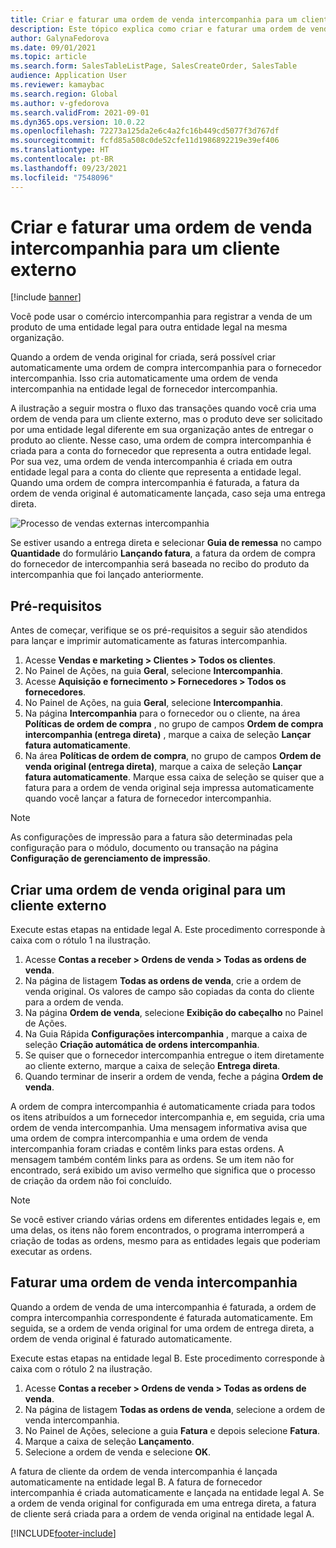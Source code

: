 ```yaml
---
title: Criar e faturar uma ordem de venda intercompanhia para um cliente externo
description: Este tópico explica como criar e faturar uma ordem de venda intercompanhia para um cliente externo
author: GalynaFedorova
ms.date: 09/01/2021
ms.topic: article
ms.search.form: SalesTableListPage, SalesCreateOrder, SalesTable
audience: Application User
ms.reviewer: kamaybac
ms.search.region: Global
ms.author: v-gfedorova
ms.search.validFrom: 2021-09-01
ms.dyn365.ops.version: 10.0.22
ms.openlocfilehash: 72273a125da2e6c4a2fc16b449cd5077f3d767df
ms.sourcegitcommit: fcfd85a508c0de52cfe11d1986892219e39ef406
ms.translationtype: HT
ms.contentlocale: pt-BR
ms.lasthandoff: 09/23/2021
ms.locfileid: "7548096"
---
```

# <a name="create-and-invoice-an-intercompany-sales-order-for-an-external-customer"></a>Criar e faturar uma ordem de venda intercompanhia para um cliente externo

[!include [banner](../../includes/banner.md)]

Você pode usar o comércio intercompanhia para registrar a venda de um produto de uma entidade legal para outra entidade legal na mesma organização.

Quando a ordem de venda original for criada, será possível criar automaticamente uma ordem de compra intercompanhia para o fornecedor intercompanhia. Isso cria automaticamente uma ordem de venda intercompanhia na entidade legal de fornecedor intercompanhia.

A ilustração a seguir mostra o fluxo das transações quando você cria uma ordem de venda para um cliente externo, mas o produto deve ser solicitado por uma entidade legal diferente em sua organização antes de entregar o produto ao cliente. Nesse caso, uma ordem de compra intercompanhia é criada para a conta do fornecedor que representa a outra entidade legal. Por sua vez, uma ordem de venda intercompanhia é criada em outra entidade legal para a conta do cliente que representa a entidade legal. Quando uma ordem de compra intercompanhia é faturada, a fatura da ordem de venda original é automaticamente lançada, caso seja uma entrega direta.

![Processo de vendas externas intercompanhia](media/intercompanyexternalsalesprocess.png)

Se estiver usando a entrega direta e selecionar **Guia de remessa** no campo **Quantidade** do formulário **Lançando fatura**, a fatura da ordem de compra do fornecedor de intercompanhia será baseada no recibo do produto da intercompanhia que foi lançado anteriormente.

## <a name="prerequisites"></a>Pré-requisitos

Antes de começar, verifique se os pré-requisitos a seguir são atendidos para lançar e imprimir automaticamente as faturas intercompanhia.

1. Acesse **Vendas e marketing \> Clientes \> Todos os clientes**.
1. No Painel de Ações, na guia **Geral**, selecione **Intercompanhia**.
1. Acesse **Aquisição e fornecimento \> Fornecedores \> Todos os fornecedores**.
1. No Painel de Ações, na guia **Geral**, selecione **Intercompanhia**.
1. Na página **Intercompanhia** para o fornecedor ou o cliente, na área **Políticas de ordem de compra** , no grupo de campos **Ordem de compra intercompanhia (entrega direta)** , marque a caixa de seleção **Lançar fatura automaticamente**.
1. Na área **Políticas de ordem de compra**, no grupo de campos **Ordem de venda original (entrega direta)**, marque a caixa de seleção **Lançar fatura automaticamente**. Marque essa caixa de seleção se quiser que a fatura para a ordem de venda original seja impressa automaticamente quando você lançar a fatura de fornecedor intercompanhia.

> [!NOTE]
> As configurações de impressão para a fatura são determinadas pela configuração para o módulo, documento ou transação na página **Configuração de gerenciamento de impressão**.

## <a name="create-an-original-sales-order-for-an-external-customer"></a>Criar uma ordem de venda original para um cliente externo

Execute estas etapas na entidade legal A. Este procedimento corresponde à caixa com o rótulo 1 na ilustração.

1. Acesse **Contas a receber \> Ordens de venda \> Todas as ordens de venda**.
1. Na página de listagem **Todas as ordens de venda**, crie a ordem de venda original. Os valores de campo são copiadas da conta do cliente para a ordem de venda.
1. Na página **Ordem de venda**, selecione **Exibição do cabeçalho** no Painel de Ações.
1. Na Guia Rápida **Configurações intercompanhia** , marque a caixa de seleção **Criação automática de ordens intercompanhia**.
1. Se quiser que o fornecedor intercompanhia entregue o item diretamente ao cliente externo, marque a caixa de seleção **Entrega direta**.
1. Quando terminar de inserir a ordem de venda, feche a página **Ordem de venda**.

A ordem de compra intercompanhia é automaticamente criada para todos os itens atribuídos a um fornecedor intercompanhia e, em seguida, cria uma ordem de venda intercompanhia. Uma mensagem informativa avisa que uma ordem de compra intercompanhia e uma ordem de venda intercompanhia foram criadas e contêm links para estas ordens. A mensagem também contém links para as ordens. Se um item não for encontrado, será exibido um aviso vermelho que significa que o processo de criação da ordem não foi concluído.

> [!NOTE]
> Se você estiver criando várias ordens em diferentes entidades legais e, em uma delas, os itens não forem encontrados, o programa interromperá a criação de todas as ordens, mesmo para as entidades legais que poderiam executar as ordens.

## <a name="invoice-an-intercompany-sales-order"></a>Faturar uma ordem de venda intercompanhia

Quando a ordem de venda de uma intercompanhia é faturada, a ordem de compra intercompanhia correspondente é faturada automaticamente. Em seguida, se a ordem de venda original for uma ordem de entrega direta, a ordem de venda original é faturado automaticamente.

Execute estas etapas na entidade legal B. Este procedimento corresponde à caixa com o rótulo 2 na ilustração.

1. Acesse **Contas a receber \> Ordens de venda \> Todas as ordens de venda**.
1. Na página de listagem **Todas as ordens de venda**, selecione a ordem de venda intercompanhia.
1. No Painel de Ações, selecione a guia **Fatura** e depois selecione **Fatura**.
1. Marque a caixa de seleção **Lançamento**.
1. Selecione a ordem de venda e selecione **OK**.

A fatura de cliente da ordem de venda intercompanhia é lançada automaticamente na entidade legal B. A fatura de fornecedor intercompanhia é criada automaticamente e lançada na entidade legal A. Se a ordem de venda original for configurada em uma entrega direta, a fatura de cliente será criada para a ordem de venda original na entidade legal A.

[!INCLUDE[footer-include](../../includes/footer-banner.md)]
